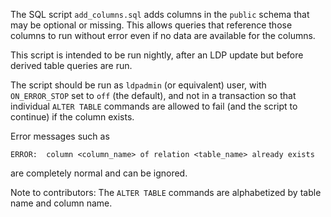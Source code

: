 
The SQL script `add_columns.sql` adds columns in the `public` schema
that may be optional or missing.  This allows queries that reference
those columns to run without error even if no data are available for
the columns.

This script is intended to be run nightly, after an LDP update but
before derived table queries are run.

The script should be run as `ldpadmin` (or equivalent) user, with
`ON_ERROR_STOP` set to `off` (the default), and not in a transaction
so that individual `ALTER TABLE` commands are allowed to fail (and the
script to continue) if the column exists.

Error messages such as
```
ERROR:  column <column_name> of relation <table_name> already exists
```
are completely normal and can be ignored.

Note to contributors:  The `ALTER TABLE` commands are alphabetized by
table name and column name.

